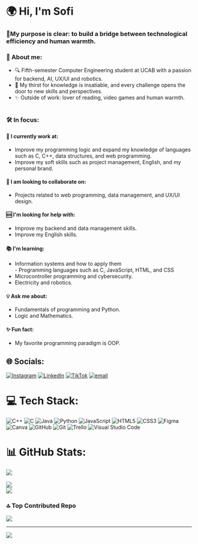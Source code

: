 # 🌍 Hi, I'm Sofi

### **💫My purpose is clear: to build a bridge between technological efficiency and human warmth.**


### **📌 About me:** 
- 🔍 Fifth-semester Computer Engineering student at UCAB with a passion for backend, AI, UX/UI and robotics.
- 🧠 My thirst for knowledge is insatiable, and every challenge opens the door to new skills and perspectives.
- ✨ Outside of work: lover of reading, video games and human warmth.<br><br>
### **🛠️ In focus:**

#### **🔨 I currently work at:** 
- Improve my programming logic and expand my knowledge of languages such as C, C++, data structures, and web programming.
- Improve my soft skills such as project management, English, and my personal brand.

#### **🤝 I am looking to collaborate on:** 
- Projects related to web programming, data management, and UX/UI design.

#### **🆘 I'm looking for help with:** 
- Improve my backend and data management skills.
- Improve my English skills.

#### **📚 I'm learning:** 
- Information systems and how to apply them<br>- Programming languages such as C, JavaScript, HTML, and CSS
- Microcontroller programming and cybersecurity.
- Electricity and robotics.

#### **💡 Ask me about:** 
- Fundamentals of programming and Python.
- Logic and Mathematics.

#### **✨ Fun fact:** 
- My favorite programming paradigm is OOP.


## 🌐 Socials:
[![Instagram](https://img.icons8.com/?size=100&id=BrU2BBoRXiWq&format=png&color=000000)](https://www.instagram.com/codewithsofii?igsh=YWtyOWU3cjR1MDBv) [![LinkedIn](https://img.icons8.com/?size=100&id=kBCrQMzpQDLQ&format=png&color=000000)](https://www.linkedin.com/in/sofia-moreno-698303335?utm_source=share&utm_campaign=share_via&utm_content=profile&utm_medium=android_app) [![TikTok](https://img.icons8.com/?size=100&id=oKHadYScUe2I&format=png&color=000000)](https://www.tiktok.com/@codewithsofii?_t=ZM-8yKYPpZgCw9&_r=1) [![email](https://img.icons8.com/?size=100&id=eFPBXQop6V2m&format=png&color=000000)](mailto:sofiagmorenov@gmail.com)

# 💻 Tech Stack:
![C++](https://img.icons8.com/?size=100&id=TpULddJc4gTh&format=png&color=000000)
![C](https://img.icons8.com/?size=100&id=shQTXiDQiQVR&format=png&color=000000) 
![Java](https://img.icons8.com/?size=100&id=Pd2x9GWu9ovX&format=png&color=000000) 
![Python](https://img.icons8.com/?size=100&id=l75OEUJkPAk4&format=png&color=000000) 
![JavaScript](https://img.icons8.com/?size=100&id=PXTY4q2Sq2lG&format=png&color=000000) 
![HTML5](https://img.icons8.com/?size=100&id=v8RpPQUwv0N8&format=png&color=000000) 
![CSS3](https://img.icons8.com/?size=100&id=7gdY5qNXaKC0&format=png&color=000000)
![Figma](https://img.icons8.com/?size=100&id=W0YEwBDDfTeu&format=png&color=000000) 
![Canva](https://img.icons8.com/?size=100&id=EZQdGLNeo7JI&format=png&color=000000) 
![GitHub](https://img.icons8.com/?size=100&id=AZOZNnY73haj&format=png&color=000000) 
![Git](https://img.icons8.com/?size=100&id=20906&format=png&color=000000)
![Trello](https://img.icons8.com/?size=100&id=H4DDHeIh2wyC&format=png&color=000000) 
![Visual Studio Code](https://img.icons8.com/?size=100&id=0OQR1FYCuA9f&format=png&color=000000) 

# 📊 GitHub Stats:
![](https://github-readme-stats.vercel.app/api?username=Sofi-Moreno&theme=dracula&hide_border=false&include_all_commits=true&count_private=true)<br/>  
![](https://nirzak-streak-stats.vercel.app/?user=Sofi-Moreno&theme=dracula&hide_border=false)<br/>
![](https://github-readme-stats.vercel.app/api/top-langs/?username=Sofi-Moreno&theme=dracula&hide_border=false&include_all_commits=true&count_private=true&layout=compact)

### 🔝 Top Contributed Repo
![](https://github-contributor-stats.vercel.app/api?username=Sofi-Moreno&limit=5&theme=darcula&combine_all_yearly_contributions=true)

---
[![](https://visitcount.itsvg.in/api?id=Sofi-Moreno&icon=0&color=0)](https://visitcount.itsvg.in)

<!-- Proudly created with GPRM ( https://gprm.itsvg.in ) -->
